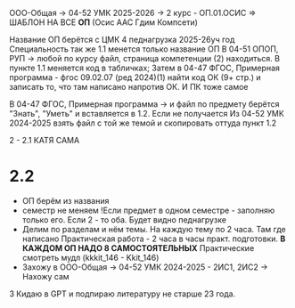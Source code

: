 ООО-Общая  -> 04-52 УМК 2025-2026 -> 2 курс - ОП.01.ОСИС => ШАБЛОН НА ВСЕ **ОП** (Осис ААС Гдим Компсети)

Название ОП берётся с ЦМК 4 педнагрузка 2025-26уч год
Специальность так же
1.1 менется только название ОП
В 04-51 ОПОП, РУП -> любой по курсу файл, страница компетенции (2) находиться. В пункте 1.1 меняется код в табличках; 
Затем в 04-47 ФГОС, Примерная программа - фгос 09.02.07 (ред 2024)(1) найти код ОК (9+ стр.) и записать то, что там написано напротив ОК. И ПК тоже самое


В 04-47 ФГОС, Примерная программа -> и файл по предмету берётся "Знать", "Уметь" и вставляется в 1.2. Если не получается Из 04-52 УМК 2024-2025 взять файл с той же темой и скопировать оттуда пункт 1.2


2 - 2.1
КАТЯ САМА 

# 2.2
- ОП берём из названия
- семестр не меняем !Если предмет в одном семестре - заполняю только его. Если 2 - то оба. Будет видно  педнагрузке
- Делим по разделам и  нём темы. На каждую тему по 2 часа. Там где написано Практическая работа - 2 часа в часы практ. подготовки. 
**В КАЖДОМ ОП НАДО 8 САМОСТОЯТЕЛЬНЫХ** Практические смотреть  мудл (kkkit_146 - Kkit_146)
- Захожу в ООО-Общая -> 04-52 УМК 2024-2025 - 2ИС1, 2ИС2 -> Нахожу сам

3 
Кидаю в GPT и подпираю литературу не старше 23 года.
